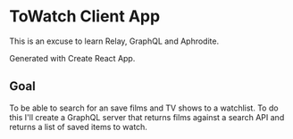 # ToWatch Client App

This is an excuse to learn Relay, GraphQL and Aphrodite.

Generated with Create React App.

## Goal

To be able to search for an save films and TV shows to a watchlist. To do this
I'll create a GraphQL server that returns films against a search API and returns
a list of saved items to watch.
